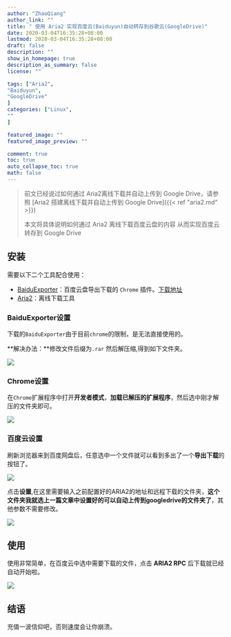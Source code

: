 ```yaml
---
author: "ZhaoQiang"
author_link: ""
title: " 使用 Aria2 实现百度云(Baiduyun)自动转存到谷歌云(GoogleDrive)"
date: 2020-03-04T16:35:28+08:00
lastmod: 2020-03-04T16:35:28+08:00
draft: false
description: ""
show_in_homepage: true
description_as_summary: false
license: ""

tags: ["Aria2",
"Baiduyun",
"GoogleDrive"
]
categories: ["Linux",
""
]

featured_image: ""
featured_image_preview: ""

comment: true
toc: true
auto_collapse_toc: true
math: false
---
```


> 前文已经说过如何通过 Aria2离线下载并自动上传到 Google Drive，请参照 [Aria2 搭建离线下载并自动上传到 Google Drive]({{< ref "aria2.md" >}})
>
> 本文将具体说明如何通过 Aria2 离线下载百度云盘的内容 从而实现百度云转存到 Google Drive

## 安装

需要以下二个工具配合使用：

- [BaiduExporter](https://github.com/acgotaku/BaiduExporter/releases/download/v0.8.5/Exporter.crx)：百度云盘导出下载的 `Chrome` 插件。[下载地址](https://github.com/acgotaku/BaiduExporter/releases/download/v0.8.5/Exporter.crx)
- [Aria2](https://github.com/aria2/aria2)：离线下载工具

### BaiduExporter设置

下载的`BaiduExporter`由于目前`chrome`的限制，是无法直接使用的。

**解决办法：**修改文件后缀为`.rar` 然后解压缩,得到如下文件夹。

![](http://nashome-image-bucket.oss-cn-shanghai.aliyuncs.com/Images/aria2baiduyun/01.png)

### Chrome设置

在`Chrome`扩展程序中打开**开发者模式**，**加载已解压的扩展程序**，然后选中刚才解压的文件夹即可。

![](http://nashome-image-bucket.oss-cn-shanghai.aliyuncs.com/Images/aria2baiduyun/02.png)

### 百度云设置

刷新浏览器来到百度网盘后，任意选中一个文件就可以看到多出了一个**导出下载**的按钮了。

![](http://nashome-image-bucket.oss-cn-shanghai.aliyuncs.com/Images/aria2baiduyun/03.png)

点击**设置**,在这里需要输入之前配置好的ARIA2的地址和远程下载的文件夹，**这个文件夹我就选上一篇文章中设置好的可以自动上传到googledrive的文件夹了**，其他参数不需要修改。

![](http://nashome-image-bucket.oss-cn-shanghai.aliyuncs.com/Images/aria2baiduyun/04.png)

## 使用

使用非常简单，在百度云中选中需要下载的文件，点击 **ARIA2 RPC** 后下载就已经自动开始啦。

![](http://nashome-image-bucket.oss-cn-shanghai.aliyuncs.com/Images/aria2baiduyun/05.png)

## 结语

充值一波信仰吧，否则速度会让你崩溃。